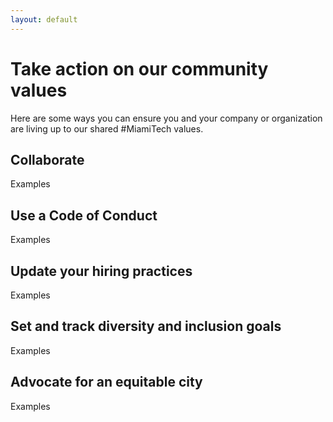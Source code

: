 ```yaml
---
layout: default
---
```

# Take action on our community values
Here are some ways you can ensure you and your company or organization are living up to our shared #MiamiTech values.

## Collaborate
Examples

## Use a Code of Conduct
Examples

## Update your hiring practices
Examples

## Set and track diversity and inclusion goals
Examples

## Advocate for an equitable city
Examples

